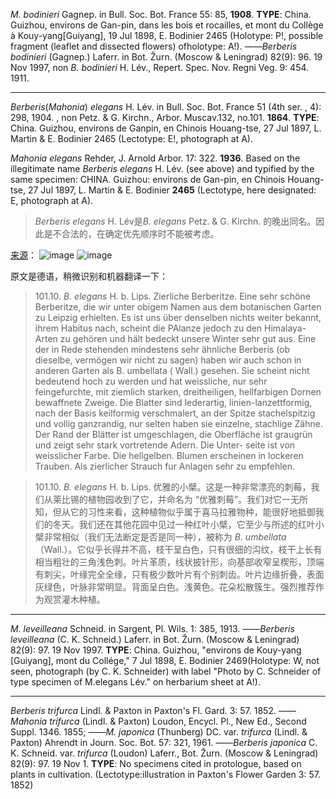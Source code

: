 *M. bodinieri* Gagnep. in Bull. Soc. Bot. France 55: 85, **1908**. 
**TYPE**: China. Guizhou, environs de Gan-pin, dans les bois et rocailles, et mont du Collège à Kouy-yang[Guiyang], 19 Jul 1898, E. Bodinier 2465 (Holotype: P!, possible fragment (leaflet and dissected flowers) ofholotype: A!).
——*Berberis bodinieri* (Gagnep.) Laferr. in Bot. Žurn. (Moscow & Leningrad) 82(9): 96. 19 Nov 1997, non *B. bodinieri* H. Lév., Repert. Spec. Nov. Regni Veg. 9: 454. 1911. 

---
*Berberis*(*Mahonia*) *elegans* H. Lév. in Bull. Soc. Bot. France 51 (4th ser. , 4): 298, 1904. , non Petz. & G. Kirchn., Arbor. Muscav.132, no.101. **1864**. 
**TYPE**: China. Guizhou, environs de Ganpin, en Chinois Houang-tse, 27 Jul 1897, L. Martin & E. Bodinier 2465 (Lectotype: E!, photograph at A).

*Mahonia elegans* Rehder, J. Arnold Arbor. 17: 322. **1936**. 
Based on the illegitimate name *Berberis elegans* H. Lév. (see above) and typified by the same specimen: CHINA. Guizhou: environs de Gan-pin, en Chinois Houang-tse, 27 Jul 1897, L. Martin & E. Bodinier **2465** (Lectotype, here designated: E, photograph at A).

> *Berberis elegans* H. Lév是*B. elegans* Petz. & G. Kirchn. 的晚出同名。因此是不合法的，在确定优先顺序时不能被考虑。 

[来源](https://archive.org/details/arboretummuscav01kircgoog/page/132/mode/1up?view=theater)：
![image](https://github.com/seeu100/blog/assets/138188931/2871cd01-161b-4cdf-995b-5a3ddb434c68)
![image](https://github.com/seeu100/blog/assets/138188931/e889a0dd-d633-4a51-a095-f3544936c918)

原文是德语，稍微识别和机器翻译一下：
> 101.10. _B. elegans_ H. b. Lips. Zierliche Berberitze. Eine sehr schöne Berberitze, die wir unter obigem Namen aus dem botanischen Garten zu Leipzig erhielten. Es ist uns über denselben nichts weiter bekannt, ihrem Habitus nach, scheint die PAlanze jedoch zu den Himalaya-Arten zu gehören und hält bedeckt unsere Winter sehr gut aus. Eine der in Rede stehenden mindestens sehr ähnliche Berberis (ob dieselbe, vermögen wir nicht zu sagen) haben wir auch schon in anderen Garten als B. umbellata ( Wall.) gesehen. Sie scheint nicht bedeutend hoch zu werden und hat weissliche, nur sehr feingefurchte, mit ziemlich starken, dreitheiligen, hellfarbigen Dornen bewaffnete Zweige. Die Blatter sind lederartig, linien-lanzettformig, nach der Basis keilformig verschmalert, an der Spitze stachelspitzig und vollig ganzrandig, nur selten haben sie einzelne, stachlige Zähne. Der Rand der Blätter ist umgeschlagen, die Oberfläche ist graugrün und zeigt sehr stark vortretende Adern. Die Unter- seite ist von weisslicher Farbe. Die hellgelben. Blumen erscheinen in lockeren Trauben. Als zierlicher Strauch fur Anlagen sehr zu empfehlen.

> 101.10. _B. elegans_ H. b. Lips. 优雅的小檗。这是一种非常漂亮的刺莓，我们从莱比锡的植物园收到了它，并命名为 “优雅刺莓”。我们对它一无所知，但从它的习性来看，这种植物似乎属于喜马拉雅物种，能很好地抵御我们的冬天。我们还在其他花园中见过一种红叶小檗，它至少与所述的红叶小檗非常相似（我们无法断定是否是同一种），被称为 _B. umbellata_（Wall.）。它似乎长得并不高，枝干呈白色，只有很细的沟纹，枝干上长有相当粗壮的三角浅色刺。叶片革质，线状披针形，向基部收窄呈楔形，顶端有刺尖，叶缘完全全缘，只有极少数叶片有个别刺齿。叶片边缘折叠，表面灰绿色，叶脉非常明显。背面呈白色。浅黄色。花朵松散簇生。强烈推荐作为观赏灌木种植。

---
*M. leveilleana* Schneid. in Sargent, Pl. Wils. 1: 385, 1913. 
——*Berberis leveilleana* (C. K. Schneid.) Laferr. in Bot. Žurn. (Moscow & Leningrad) 82(9): 97. 19 Nov 1997. 
**TYPE**: China. Guizhou, "environs de Kouy-yang [Guiyang], mont du Collége," 7 Jul 1898, E. Bodinier 2469(Holotype: W, not seen, photograph (by C. K. Schneider) with label "Photo by C. Schneider of type specimen of M.elegans Lév." on herbarium sheet at A!).

---
*Berberis trifurca* Lindl. & Paxton in Paxton's Fl. Gard. 3: 57. 1852. 
——*Mahonia trifurca* (Lindl. & Paxton) Loudon, Encycl. Pl., New Ed., Second Suppl. 1346. 1855; 
——*M. japonica* (Thunberg) DC. var. *trifurca* (Lindl. & Paxton) Ahrendt in Journ. Soc. Bot. 57: 321, 1961.
——*Berberis japonica* C. K. Schneid. var. *trifurca* (Loudon) Laferr., Bot. Žurn. (Moscow & Leningrad) 82(9): 97. 19 Nov 1. 
**TYPE**: No specimens cited in protologue, based on plants in cultivation. (Lectotype:illustration in Paxton's Flower Garden 3: 57. 1852) 